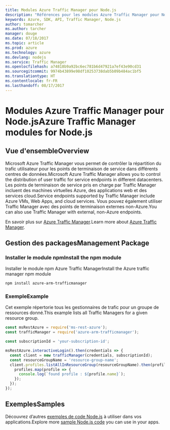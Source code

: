 ```yaml
---
title: Modules Azure Traffic Manager pour Node.js
description: "Références pour les modules Azure Traffic Manager pour Node.js"
keywords: Azure, SDK, API, Traffic Manager, Node.js
author: tomarcher
ms.author: tarcher
manager: douge
ms.date: 07/18/2017
ms.topic: article
ms.prod: azure
ms.technology: azure
ms.devlang: nodejs
ms.service: Traffic Manager
ms.openlocfilehash: a74818b9a92bc6ec781b6d47921a7ef43e90cd31
ms.sourcegitcommit: 9974b43899e98df10253738dab5b09b484ac1bf5
ms.translationtype: HT
ms.contentlocale: fr-FR
ms.lasthandoff: 08/17/2017
---
```

# <a name="azure-traffic-manager-modules-for-nodejs"></a><span data-ttu-id="806f1-104">Modules Azure Traffic Manager pour Node.js</span><span class="sxs-lookup"><span data-stu-id="806f1-104">Azure Traffic Manager modules for Node.js</span></span>

## <a name="overview"></a><span data-ttu-id="806f1-105">Vue d'ensemble</span><span class="sxs-lookup"><span data-stu-id="806f1-105">Overview</span></span>

<span data-ttu-id="806f1-106">Microsoft Azure Traffic Manager vous permet de contrôler la répartition du trafic utilisateur pour les points de terminaison de service dans différents centres de données.</span><span class="sxs-lookup"><span data-stu-id="806f1-106">Microsoft Azure Traffic Manager allows you to control the distribution of user traffic for service endpoints in different datacenters.</span></span> <span data-ttu-id="806f1-107">Les points de terminaison de service pris en charge par Traffic Manager incluent des machines virtuelles Azure, des applications web et des services cloud.</span><span class="sxs-lookup"><span data-stu-id="806f1-107">Service endpoints supported by Traffic Manager include Azure VMs, Web Apps, and cloud services.</span></span> <span data-ttu-id="806f1-108">Vous pouvez également utiliser Traffic Manager avec des points de terminaison externes non-Azure.</span><span class="sxs-lookup"><span data-stu-id="806f1-108">You can also use Traffic Manager with external, non-Azure endpoints.</span></span>

<span data-ttu-id="806f1-109">En savoir plus sur [Azure Traffic Manager](https://docs.microsoft.com/azure/traffic-manager/traffic-manager-overview).</span><span class="sxs-lookup"><span data-stu-id="806f1-109">Learn more about [Azure Traffic Manager](https://docs.microsoft.com/azure/traffic-manager/traffic-manager-overview).</span></span>

## <a name="management-package"></a><span data-ttu-id="806f1-110">Gestion des packages</span><span class="sxs-lookup"><span data-stu-id="806f1-110">Management Package</span></span>

### <a name="install-the-npm-module"></a><span data-ttu-id="806f1-111">Installer le module npm</span><span class="sxs-lookup"><span data-stu-id="806f1-111">Install the npm module</span></span>

<span data-ttu-id="806f1-112">Installer le module npm Azure Traffic Manager</span><span class="sxs-lookup"><span data-stu-id="806f1-112">Install the Azure traffic manager npm module</span></span>

```bash
npm install azure-arm-trafficmanager
```

### <a name="example"></a><span data-ttu-id="806f1-113">Exemple</span><span class="sxs-lookup"><span data-stu-id="806f1-113">Example</span></span>

<span data-ttu-id="806f1-114">Cet exemple répertorie tous les gestionnaires de trafic pour un groupe de ressources donné.</span><span class="sxs-lookup"><span data-stu-id="806f1-114">This example lists all Traffic Managers for a given resource group.</span></span>

```javascript
const msRestAzure = require('ms-rest-azure');
const trafficManager = require('azure-arm-trafficmanager');

const subscriptionId = 'your-subscription-id';

msRestAzure.interactiveLogin().then(credentials => {
  const client = new trafficManager(credentials, subscriptionId);
  const resourceGroupName = 'resource-group-name';
  client.profiles.listAllInResourceGroup(resourceGroupName).then(profiles => {
    profiles.map(profile => {
      console.log(`found profile : ${profile.name}`);
    });
  });
});
```

## <a name="samples"></a><span data-ttu-id="806f1-115">Exemples</span><span class="sxs-lookup"><span data-stu-id="806f1-115">Samples</span></span>

<span data-ttu-id="806f1-116">Découvrez d’autres [exemples de code Node.js](https://azure.microsoft.com/resources/samples/?platform=nodejs) à utiliser dans vos applications.</span><span class="sxs-lookup"><span data-stu-id="806f1-116">Explore more [sample Node.js code](https://azure.microsoft.com/resources/samples/?platform=nodejs) you can use in your apps.</span></span>
